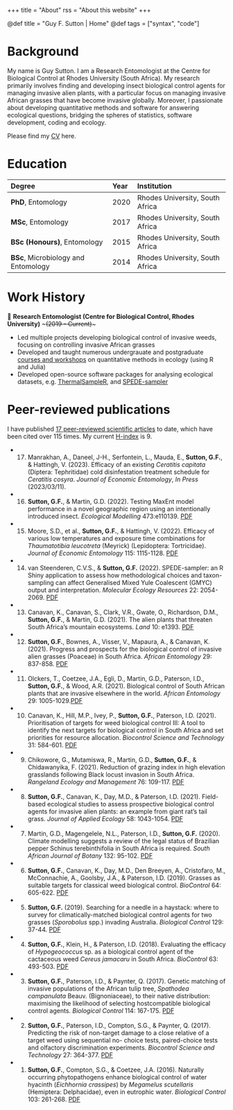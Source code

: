 +++
title = "About"
rss = "About this website"
+++

@def title = "Guy F. Sutton | Home"
@def tags = ["syntax", "code"]

# Background 

My name is Guy Sutton. I am a Research Entomologist at the Centre for Biological Control at Rhodes University (South Africa). My research primarily involves finding and developing insect biological control agents for managing invasive alien plants, with a particular focus on managing invasive African grasses that have become invasive globally. Moreover, I passionate about developing quantitative methods and software for answering ecological questions, bridging the spheres of statistics, software development, coding and ecology. 

Please find my [CV](https://github.com/guysutton/cv/blob/master/script_make_cv.pdf) here. 

# Education

| Degree | Year | Institution |
|:-------|:-----|:------------|
| **PhD**, Entomology | 2020 | Rhodes University, South Africa |
| **MSc**, Entomology | 2017 | Rhodes University, South Africa |
|**BSc (Honours)**, Entomology | 2015 | Rhodes University, South Africa |
|**BSc**, Microbiology and Entomology | 2014 | Rhodes University, South Africa |

# Work History

🏢 **Research Entomologist (Centre for Biological Control, Rhodes University)** ~~~<span class="jobdates">(2019 - Current)</span>~~~
- Led multiple projects developing biological control of invasive weeds, focusing on controlling invasive African grasses 
- Developed and taught numerous undergrauate and postgraduate [courses and workshops](https://github.com/guysutton?tab=repositories) on quantitative methods in ecology (using R and Julia)
- Developed open-source software packages for analysing ecological datasets, e.g. [ThermalSampleR](https://cran.r-project.org/web/packages/ThermalSampleR/index.html), and [SPEDE-sampler](https://onlinelibrary.wiley.com/doi/10.1111/1755-0998.13591)

# Peer-reviewed publications 

I have published [17 peer-reviewed scientific articles](https://scholar.google.com/citations?hl=en&tzom=-120&user=UBTOmqYAAAAJ&authuser=1) to date, which have been cited over 115 times. My current [H-index](https://scholar.google.com/citations?hl=en&tzom=-120&user=UBTOmqYAAAAJ&authuser=1) is 9. 

- 17. Manrakhan, A., Daneel, J-H., Serfontein, L., Mauda, E., **Sutton, G.F.**, & Hattingh, V. (2023). Efficacy of an existing *Ceratitis capitata* (Diptera: Tephritidae) cold disinfestation treatment schedule for *Ceratitis cosyra*. *Journal of Economic Entomology*, *In Press* (2023/03/11). 
- 16. **Sutton, G.F.**, & Martin, G.D. (2022). Testing MaxEnt model performance in a novel geographic region using an intentionally introduced insect. *Ecological Modelling* 473:e110139. [PDF](https://www.sciencedirect.com/science/article/abs/pii/S030438002200240X)
- 15. Moore, S.D., et al., **Sutton, G.F.**, & Hattingh, V. (2022). Efficacy of various low temperatures and exposure time combinations for *Thaumatotibia leucotreta* (Meyrick) (Lepidoptera: Tortricidae). *Journal of Economic Entomology* 115: 1115-1128. [PDF](https://academic.oup.com/jee/article-abstract/115/4/1115/6583346)
- 14. van Steenderen, C.V.S., & **Sutton, G.F.** (2022). SPEDE-sampler: an R Shiny application to assess how methodological choices and taxon-sampling can affect Generalised Mixed Yule Coalescent (GMYC) output and interpretation. *Molecular Ecology Resources* 22: 2054-2069. [PDF](https://onlinelibrary.wiley.com/doi/full/10.1111/1755-0998.13591)
- 13. Canavan, K., Canavan, S., Clark, V.R., Gwate, O., Richardson, D.M., **Sutton, G.F.**, & Martin, G.D. (2021). The alien plants that threaten South Africa’s mountain ecosystems. *Land* 10: e1393. [PDF](https://www.mdpi.com/2073-445X/10/12/1393)
- 12. **Sutton, G.F.**, Bownes, A., Visser, V., Mapaura, A., & Canavan, K. (2021). Progress and prospects for the biological control of invasive alien grasses (Poaceae) in South Africa. *African Entomology* 29: 837-858. [PDF](https://journals.co.za/doi/abs/10.4001/003.029.0837)
- 11. Olckers, T., Coetzee, J.A., Egli, D., Martin, G.D., Paterson, I.D., **Sutton, G.F.**, & Wood, A.R. (2021). Biological control of South African plants that are invasive elsewhere in the world. *African Entomology* 29: 1005-1029.[PDF](https://journals.co.za/doi/abs/10.4001/003.029.1005)
- 10. Canavan, K., Hill, M.P., Ivey, P., **Sutton, G.F.**, Paterson, I.D. (2021). Prioritisation of targets for weed biological control III: A tool to identify the next targets for biological control in South Africa and set priorities for resource allocation. *Biocontrol Science and Technology* 31: 584-601. [PDF](https://www.tandfonline.com/doi/abs/10.1080/09583157.2021.1918638)
- 9. Chikowore, G., Mutamiswa, R., Martin, G.D., **Sutton, G.F.**, & Chidawanyika, F. (2021). Reduction of grazing index in high elevation grasslands following Black locust invasion in South Africa. *Rangeland Ecology and Management* 76: 109-117. [PDF](https://www.sciencedirect.com/science/article/abs/pii/S1550742421000221)
- 8. **Sutton, G.F.**, Canavan, K., Day, M.D., & Paterson, I.D. (2021). Field-based ecological studies to assess prospective biological control agents for invasive alien plants: an example from giant rat’s tail grass. *Journal of Applied Ecology* 58: 1043-1054. [PDF](https://besjournals.onlinelibrary.wiley.com/doi/10.1111/1365-2664.13834)
- 7. Martin, G.D., Magengelele, N.L., Paterson, I.D., **Sutton, G.F.** (2020). Climate modelling suggests a review of the legal status of Brazilian pepper Schinus terebinthifolia in South Africa is required. *South African Journal of Botany* 132: 95-102. [PDF](https://www.sciencedirect.com/science/article/pii/S025462992030123X)
- 6. **Sutton, G.F.**, Canavan, K., Day, M.D., Den Breeyen, A., Cristofaro, M., McConnachie, A., Goolsby, J.A., & Paterson, I.D. (2019). Grasses as suitable targets for classical weed biological control. *BioControl* 64: 605-622. [PDF](https://link.springer.com/article/10.1007/s10526-019-09968-8)
- 5. **Sutton, G.F.** (2019). Searching for a needle in a haystack: where to survey for climatically-matched biological control agents for two grasses (*Sporobolus* spp.) invading Australia. *Biological Control* 129: 37-44. [PDF](https://www.sciencedirect.com/science/article/abs/pii/S1049964418306480)
- 4. **Sutton, G.F.**, Klein, H., & Paterson, I.D. (2018). Evaluating the efficacy of *Hypogeococcus* sp. as a biological control agent of the cactaceous weed *Cereus jamacaru* in South Africa. *BioControl* 63: 493-503. [PDF](https://link.springer.com/article/10.1007/s10526-018-9887-3)
- 3. **Sutton, G.F.**, Paterson, I.D., & Paynter, Q. (2017). Genetic matching of invasive populations of the African tulip tree, *Spathodea campanulata* Beauv. (Bignoniaceae), to their native distribution: maximising the likelihood of selecting hostcompatible biological control agents. *Biological Control* 114: 167-175. [PDF](https://www.sciencedirect.com/science/article/abs/pii/S1049964417301810)
- 2. **Sutton, G.F.**, Paterson, I.D., Compton, S.G., & Paynter, Q. (2017). Predicting the risk of non-target damage to a close relative of a target weed using sequential no- choice tests, paired-choice tests and olfactory discrimination experiments. *Biocontrol Science and Technology* 27: 364-377. [PDF](https://www.tandfonline.com/doi/abs/10.1080/09583157.2017.1291907)
- 1. **Sutton, G.F.**, Compton, S.G., & Coetzee, J.A. (2016). Naturally occurring phytopathogens enhance biological control of water hyacinth (*Eichhornia crassipes*) by *Megamelus scutellaris* (Hemiptera: Delphacidae), even in eutrophic water. *Biological Control* 103: 261-268. [PDF](https://www.sciencedirect.com/science/article/abs/pii/S1049964416301840)

